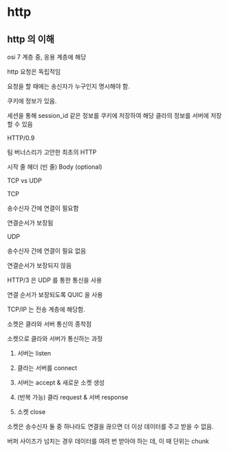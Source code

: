 # http

## http 의 이해

osi 7 계층 중, 응용 계층에 해당

http 요청은 독립적임

요청을 할 때에는 송신자가 누구인지 명시해야 함.

쿠키에 정보가 있음.

세션을 통해 session_id 같은 정보를 쿠키에 저장하여 해당 클라의 정보를 서버에 저장할 수 있음

HTTP/0.9

팀 버너스리가 고안한 최초의 HTTP

시작 줄
헤더
(빈 줄)
Body (optional)

TCP vs UDP

TCP 

송수신자 간에 연결이 필요함

연결순서가 보장됨

UDP

송수신자 간에 연결이 필요 없음

연결순서가 보장되지 않음

HTTP/3 은 UDP 를 통한 통신을 사용

연결 순서가 보장되도록 QUIC 을 사용

TCP/IP 는 전송 계층에 해당함.

소켓은 클라와 서버 통신의 종착점

소켓으로 클라와 서버가 통신하는 과정

1. 서버는 listen

2. 클라는 서버를 connect

3. 서버는 accept & 새로운 소켓 생성

4. (반복 가능) 클라 request & 서버 response

5. 소켓 close

소켓은 송수신자 둘 중 하나라도 연결을 끊으면 더 이상 데이터를 주고 받을 수 없음.

버퍼 사이즈가 넘치는 경우 데이터를 여려 번 받아야 하는 데, 이 때 단위는 chunk

